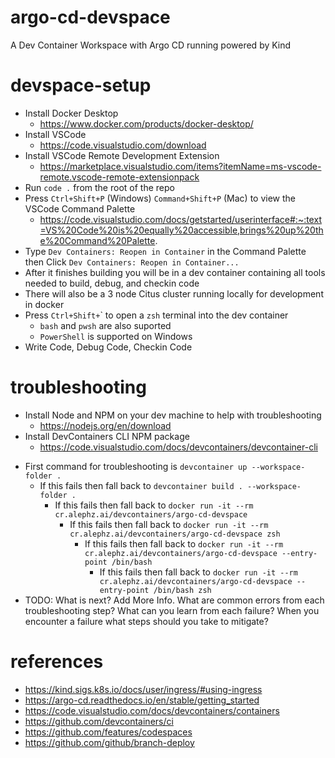 # argo-cd-devspace
A Dev Container Workspace with Argo CD running powered by Kind

# devspace-setup
- Install Docker Desktop
  - https://www.docker.com/products/docker-desktop/
- Install VSCode
  - https://code.visualstudio.com/download
- Install VSCode Remote Development Extension
  - https://marketplace.visualstudio.com/items?itemName=ms-vscode-remote.vscode-remote-extensionpack
- Run `code .` from the root of the repo
- Press `Ctrl+Shift+P` (Windows) `Command+Shift+P` (Mac) to view the VSCode Command Palette
  - https://code.visualstudio.com/docs/getstarted/userinterface#:~:text=VS%20Code%20is%20equally%20accessible,brings%20up%20the%20Command%20Palette.
- Type `Dev Containers: Reopen in Container` in the Command Palette then Click `Dev Containers: Reopen in Container...`
- After it finishes building you will be in a dev container containing all tools needed to build, debug, and checkin code
- There will also be a 3 node Citus cluster running locally for development in docker
- Press `Ctrl+Shift+`\` to open a `zsh` terminal into the dev container
  - `bash` and `pwsh` are also suported
  - `PowerShell` is supported on Windows
- Write Code, Debug Code, Checkin Code

# troubleshooting
- Install Node and NPM on your dev machine to help with troubleshooting
  - https://nodejs.org/en/download
- Install DevContainers CLI NPM package
  - https://code.visualstudio.com/docs/devcontainers/devcontainer-cli
<!-- https://github.com/microsoft/vscode-remote-release/issues/2133 -->
<!-- - First command for troubleshooting is `devcontainer open` -->
- First command for troubleshooting is `devcontainer up --workspace-folder .`
  - If this fails then fall back to `devcontainer build . --workspace-folder .`
    - If this fails then fall back to `docker run -it --rm cr.alephz.ai/devcontainers/argo-cd-devspace`
      - If this fails then fall back to `docker run -it --rm cr.alephz.ai/devcontainers/argo-cd-devspace zsh`
        - If this fails then fall back to `docker run -it --rm cr.alephz.ai/devcontainers/argo-cd-devspace --entry-point /bin/bash`
          - If this fails then fall back to `docker run -it --rm cr.alephz.ai/devcontainers/argo-cd-devspace --entry-point /bin/bash zsh`
- TODO: What is next?  Add More Info.  What are common errors from each troubleshooting step?  What can you learn from each failure?  When you encounter a failure what steps should you take to mitigate?

# references
- https://kind.sigs.k8s.io/docs/user/ingress/#using-ingress
- https://argo-cd.readthedocs.io/en/stable/getting_started
- https://code.visualstudio.com/docs/devcontainers/containers
- https://github.com/devcontainers/ci
- https://github.com/features/codespaces
- https://github.com/github/branch-deploy
